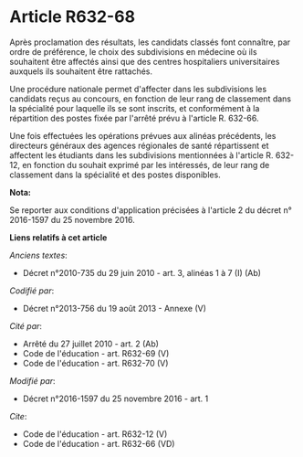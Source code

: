 # Article R632-68

Après proclamation des résultats, les candidats classés font connaître, par ordre de préférence, le choix des subdivisions en
médecine où ils souhaitent être affectés ainsi que des centres hospitaliers universitaires auxquels ils souhaitent être
rattachés. 

Une procédure nationale permet d'affecter dans les subdivisions les candidats reçus au concours, en fonction de leur rang de
classement dans la spécialité pour laquelle ils se sont inscrits, et conformément à la répartition des postes fixée par
l'arrêté prévu à l'article R. 632-66. 

Une fois effectuées les opérations prévues aux alinéas précédents, les directeurs généraux des agences régionales de santé
répartissent et affectent les étudiants dans les subdivisions mentionnées à l'article R. 632-12, en fonction du souhait
exprimé par les intéressés, de leur rang de classement dans la spécialité et des postes disponibles.

**Nota:**

Se reporter aux conditions d'application précisées à l'article 2 du décret n° 2016-1597 du 25 novembre 2016.

**Liens relatifs à cet article**

_Anciens textes_:

  - Décret n°2010-735 du 29 juin 2010 - art. 3, alinéas 1 à 7 (I) (Ab)

_Codifié par_:

  - Décret n°2013-756 du 19 août 2013 -  Annexe (V)

_Cité par_:

  - Arrêté du 27 juillet 2010 - art. 2 (Ab)
  - Code de l'éducation - art. R632-69 (V)
  - Code de l'éducation - art. R632-70 (V)

_Modifié par_:

  - Décret n°2016-1597 du 25 novembre 2016 - art. 1

_Cite_:

  - Code de l'éducation - art. R632-12 (V)
  - Code de l'éducation - art. R632-66 (VD)
